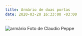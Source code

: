 ```yaml
---
title: Armário de duas portas
date: 2020-03-20 16:33:00 -03:00
---
```


![armário Foto de Claudio Peppe](/uploads/arm%C3%A1rio%20Foto%20de%20Claudio%20Peppe)